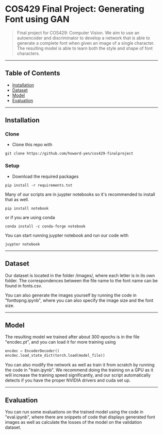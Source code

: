 # COS429 Final Project: Generating Font using GAN

> Final project for COS429: Computer Vision. We aim to use an autoencoder and discriminator to develop a network that is able to generate a complete font when given an image of a single character. The resulting model is able to learn both the style and shape of font characters.

---

## Table of Contents

- [Installation](#installation)
- [Dataset](#Dataset)
- [Model](#Model)
- [Evaluation](#Evaluation)

---

## Installation

### Clone

- Clone this repo with

```shell
git clone https://github.com/howard-yen/cos429-finalproject
```

### Setup

- Download the required packages

```shell
pip install -r requirements.txt
```

Many of our scripts are in juypter notebooks so it's recommended to install that as well.

```shell
pip install notebook
```

or if you are using conda

```shell
conda install -c conda-forge notebook
```

You can start running juypter notebook and run our code with

```shell
juypter notebook
```

---

## Dataset

Our dataset is located in the folder /images/, where each letter is in its own folder. The correspondences between the file name to the font name can be found in fonts.csv.

You can also generate the images yourself by running the code in "fonttopng.ipynb", where you can also specify the image size and the font size.

---

## Model

The resulting model we trained after about 300 epochs is in the file "encdec.pt", and you can load it for more training using

```python
encdec = EncoderDecoder()
encdec.load_state_dict(torch.load(model_file))
```

You can also modify the network as well as train it from scratch by running the code in "train.ipynb".
We recommend doing the training on a GPU as it will increase the training speed significantly, and our script automatically detects if you have the proper NVIDIA drivers and cuda set up.

---

## Evaluation

You can run some evaluations on the trained model using the code in "eval.ipynb", where there are snippets of code that displays generated font images as well as calculate the losses of the model on the validation dataset.
